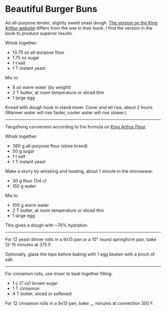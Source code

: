 # Beautiful Burger Buns

An all-purpose tender, slightly sweet yeast dough.
[The version on the King Arthur website](https://www.kingarthurflour.com/recipes/beautiful-burger-buns-recipe) differs from the one in their book.
I find the version in the book to produce superior results.

Whisk together:

* 13.75 oz all-purpose flour
* 1.75 oz sugar
* 1 t salt
* 1 T instant yeast

Mix in:

* 8 oz warm water (by weight)
* 2 T butter, at room temperature or sliced thin
* 1 large egg

Knead with dough hook in stand mixer.
Cover and let rise, about 2 hours.
(Warmer water will rise faster, cooler water will rise slower.)

---

Tangzhong conversion according to the formula on [King Arthur Flour](https://blog.kingarthurflour.com/2018/07/23/how-to-convert-a-bread-recipe-to-tangzhong/).

Whisk together:

* 360 g all-purpose flour (store brand)
* 50 g sugar
* 1 t salt
* 1 T instant yeast

Make a slurry by whisking and heating, about 1 minute in the microwave:

* 30 g flour (1/4 c)
* 150 g water

Mix in:

* 100 g warm water
* 2 T butter, at room temperature or sliced thin
* 1 large egg

This gives a dough with ~76% hydration.

---

For 12 yeast dinner rolls in a 9x13 pan or a 10" round springform pan,
bake 12-15 minutes at 375 F.

Optionally, glaze the tops before baking with 1 egg beaten with a pinch of salt.

---

For cinnamon rolls, use mixer to beat together filling:

* 1 c (7 oz) brown sugar
* 1 T cinnamon
* 4 T butter, sliced or softened

For 12 cinnamon rolls in a 9x13 pan, bake __ minutes at convection 350 F.

